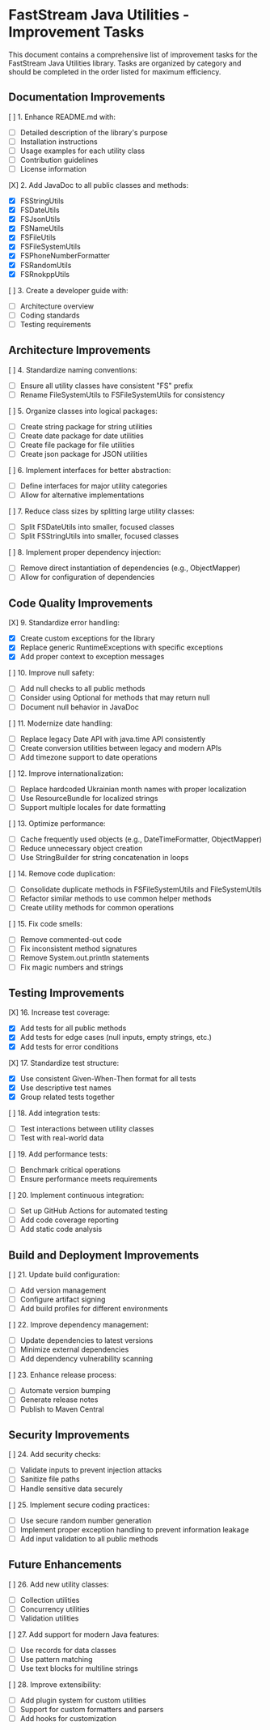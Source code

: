 # FastStream Java Utilities - Improvement Tasks

This document contains a comprehensive list of improvement tasks for the FastStream Java Utilities library. Tasks are organized by category and should be completed in the order listed for maximum efficiency.

## Documentation Improvements

[ ] 1. Enhance README.md with:
   - [ ] Detailed description of the library's purpose
   - [ ] Installation instructions
   - [ ] Usage examples for each utility class
   - [ ] Contribution guidelines
   - [ ] License information

[X] 2. Add JavaDoc to all public classes and methods:
   - [X] FSStringUtils
   - [X] FSDateUtils
   - [X] FSJsonUtils
   - [X] FSNameUtils
   - [X] FSFileUtils
   - [X] FSFileSystemUtils
   - [X] FSPhoneNumberFormatter
   - [X] FSRandomUtils
   - [X] FSRnokppUtils

[ ] 3. Create a developer guide with:
   - [ ] Architecture overview
   - [ ] Coding standards
   - [ ] Testing requirements

## Architecture Improvements

[ ] 4. Standardize naming conventions:
   - [ ] Ensure all utility classes have consistent "FS" prefix
   - [ ] Rename FileSystemUtils to FSFileSystemUtils for consistency

[ ] 5. Organize classes into logical packages:
   - [ ] Create string package for string utilities
   - [ ] Create date package for date utilities
   - [ ] Create file package for file utilities
   - [ ] Create json package for JSON utilities

[ ] 6. Implement interfaces for better abstraction:
   - [ ] Define interfaces for major utility categories
   - [ ] Allow for alternative implementations

[ ] 7. Reduce class sizes by splitting large utility classes:
   - [ ] Split FSDateUtils into smaller, focused classes
   - [ ] Split FSStringUtils into smaller, focused classes

[ ] 8. Implement proper dependency injection:
   - [ ] Remove direct instantiation of dependencies (e.g., ObjectMapper)
   - [ ] Allow for configuration of dependencies

## Code Quality Improvements

[X] 9. Standardize error handling:
   - [X] Create custom exceptions for the library
   - [X] Replace generic RuntimeExceptions with specific exceptions
   - [X] Add proper context to exception messages

[ ] 10. Improve null safety:
   - [ ] Add null checks to all public methods
   - [ ] Consider using Optional for methods that may return null
   - [ ] Document null behavior in JavaDoc

[ ] 11. Modernize date handling:
   - [ ] Replace legacy Date API with java.time API consistently
   - [ ] Create conversion utilities between legacy and modern APIs
   - [ ] Add timezone support to date operations

[ ] 12. Improve internationalization:
   - [ ] Replace hardcoded Ukrainian month names with proper localization
   - [ ] Use ResourceBundle for localized strings
   - [ ] Support multiple locales for date formatting

[ ] 13. Optimize performance:
   - [ ] Cache frequently used objects (e.g., DateTimeFormatter, ObjectMapper)
   - [ ] Reduce unnecessary object creation
   - [ ] Use StringBuilder for string concatenation in loops

[ ] 14. Remove code duplication:
   - [ ] Consolidate duplicate methods in FSFileSystemUtils and FileSystemUtils
   - [ ] Refactor similar methods to use common helper methods
   - [ ] Create utility methods for common operations

[ ] 15. Fix code smells:
   - [ ] Remove commented-out code
   - [ ] Fix inconsistent method signatures
   - [ ] Remove System.out.println statements
   - [ ] Fix magic numbers and strings

## Testing Improvements

[X] 16. Increase test coverage:
   - [X] Add tests for all public methods
   - [X] Add tests for edge cases (null inputs, empty strings, etc.)
   - [X] Add tests for error conditions

[X] 17. Standardize test structure:
   - [X] Use consistent Given-When-Then format for all tests
   - [X] Use descriptive test names
   - [X] Group related tests together

[ ] 18. Add integration tests:
   - [ ] Test interactions between utility classes
   - [ ] Test with real-world data

[ ] 19. Add performance tests:
   - [ ] Benchmark critical operations
   - [ ] Ensure performance meets requirements

[ ] 20. Implement continuous integration:
   - [ ] Set up GitHub Actions for automated testing
   - [ ] Add code coverage reporting
   - [ ] Add static code analysis

## Build and Deployment Improvements

[ ] 21. Update build configuration:
   - [ ] Add version management
   - [ ] Configure artifact signing
   - [ ] Add build profiles for different environments

[ ] 22. Improve dependency management:
   - [ ] Update dependencies to latest versions
   - [ ] Minimize external dependencies
   - [ ] Add dependency vulnerability scanning

[ ] 23. Enhance release process:
   - [ ] Automate version bumping
   - [ ] Generate release notes
   - [ ] Publish to Maven Central

## Security Improvements

[ ] 24. Add security checks:
   - [ ] Validate inputs to prevent injection attacks
   - [ ] Sanitize file paths
   - [ ] Handle sensitive data securely

[ ] 25. Implement secure coding practices:
   - [ ] Use secure random number generation
   - [ ] Implement proper exception handling to prevent information leakage
   - [ ] Add input validation to all public methods

## Future Enhancements

[ ] 26. Add new utility classes:
   - [ ] Collection utilities
   - [ ] Concurrency utilities
   - [ ] Validation utilities

[ ] 27. Add support for modern Java features:
   - [ ] Use records for data classes
   - [ ] Use pattern matching
   - [ ] Use text blocks for multiline strings

[ ] 28. Improve extensibility:
   - [ ] Add plugin system for custom utilities
   - [ ] Support for custom formatters and parsers
   - [ ] Add hooks for customization
